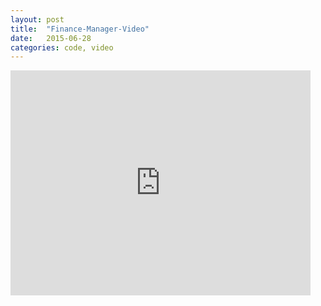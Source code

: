 ```yaml
---
layout: post
title:  "Finance-Manager-Video"
date:   2015-06-28
categories: code, video
---
```


<iframe width="480" height="360" src="https://www.youtube.com/embed/AZ4hmW_i9ao?rel=0" frameborder="0" allowfullscreen></iframe>